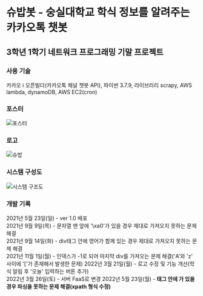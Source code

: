 # 슈밥봇 - 숭실대학교 학식 정보를 알려주는 카카오톡 챗봇
## 3학년 1학기 네트워크 프로그래밍 기말 프로젝트
### 사용 기술
카카오 i 오픈빌더(카카오톡 채널 챗봇 API), 파이썬 3.7.9, 라이브러리 scrapy, AWS lambda, dynamoDB, AWS EC2(cron)

### 포스터
![포스터](https://user-images.githubusercontent.com/55542546/123440859-33b02480-d60e-11eb-8213-97051db1eb38.jpg)

### 로고
![슈밥](https://user-images.githubusercontent.com/55542546/159256355-11db950c-1391-43c1-b612-677d8f07589f.png)

### 시스템 구성도
![시스템 구조도](https://user-images.githubusercontent.com/55542546/123433349-52aab880-d606-11eb-8b9a-5209149065d7.png)

### 개발 기록
2021년 5월 23일(일) - ver 1.0 배포  
2021년 9월 9일(목) - 문자열 맨 앞에 '\xa0'가 있을 경우 제대로 가져오지 못하는 문제 해결  
2021년 9월 14일(화) - div태그 안에 영어가 함께 있는 경우 제대로 가져오지 못하는 문제 해결  
2021년 11월 1일(월) - 인덱스가 -1로 되어 마지막 div를 가져오는 문제 해결('A'와 'z' 사이에 '['가 존재해서 발생한 문제)
2022년 3월 21일(월) - 로고 수정 및 기능 개선(학식 알림 후 '오늘' 입력하는 버튼 추가)  
2022년 3월 26일(토) - 서버 FaaS로 변경
2022년 5월 23일(월) - <b> 태그 안에 <font>가 있을 경우 파싱을 못하는 문제 해결(xpath 형식 수정)
